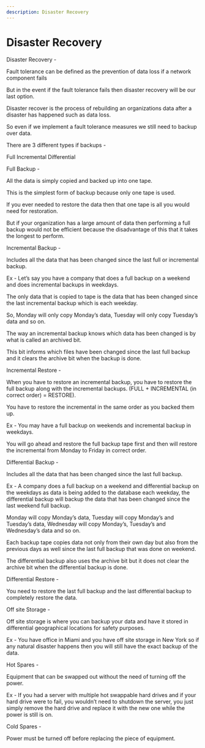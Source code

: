 ```yaml
---
description: Disaster Recovery
---
```


# Disaster Recovery

Disaster Recovery -

Fault tolerance can be defined as the prevention of data loss if a network component fails

But in the event if the fault tolerance fails then disaster recovery will be our last option.

Disaster recover is the process of rebuilding an organizations data after a disaster has happened such as data loss.

So even if we implement a fault tolerance measures we still need to backup over data.

There are 3 different types if backups -

Full Incremental Differential

Full Backup -

All the data is simply copied and backed up into one tape.

This is the simplest form of backup because only one tape is used.

If you ever needed to restore the data then that one tape is all you would need for restoration.

But if your organization has a large amount of data then performing a full backup would not be efficient because the disadvantage of this that it takes the longest to perform.

Incremental Backup -

Includes all the data that has been changed since the last full or incremental backup.

Ex - Let’s say you have a company that does a full backup on a weekend and does incremental backups in weekdays.

The only data that is copied to tape is the data that has been changed since the last incremental backup which is each weekday.

So, Monday will only copy Monday’s data, Tuesday will only copy Tuesday’s data and so on.

The way an incremental backup knows which data has been changed is by what is called an archived bit.

This bit informs which files have been changed since the last full backup and it clears the archive bit when the backup is done.

Incremental Restore -

When you have to restore an incremental backup, you have to restore the full backup along with the incremental backups. \(FULL + INCREMENTAL \(in correct order\) = RESTORE\).

You have to restore the incremental in the same order as you backed them up.

Ex - You may have a full backup on weekends and incremental backup in weekdays.

You will go ahead and restore the full backup tape first and then will restore the incremental from Monday to Friday in correct order.

Differential Backup -

Includes all the data that has been changed since the last full backup.

Ex - A company does a full backup on a weekend and differential backup on the weekdays as data is being added to the database each weekday, the differential backup will backup the data that has been changed since the last weekend full backup.

Monday will copy Monday’s data, Tuesday will copy Monday’s and Tuesday’s data, Wednesday will copy Monday’s, Tuesday’s and Wednesday’s data and so on.

Each backup tape copies data not only from their own day but also from the previous days as well since the last full backup that was done on weekend.

The differential backup also uses the archive bit but it does not clear the archive bit when the differential backup is done.

Differential Restore -

You need to restore the last full backup and the last differential backup to completely restore the data.

Off site Storage -

Off site storage is where you can backup your data and have it stored in differential geographical locations for safety purposes.

Ex - You have office in Miami and you have off site storage in New York so if any natural disaster happens then you will still have the exact backup of the data.

Hot Spares -

Equipment that can be swapped out without the need of turning off the power.

Ex - If you had a server with multiple hot swappable hard drives and if your hard drive were to fail, you wouldn’t need to shutdown the server, you just simply remove the hard drive and replace it with the new one while the power is still is on.

Cold Spares -

Power must be turned off before replacing the piece of equipment.


